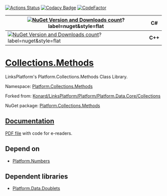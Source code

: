 [![Actions Status](https://github.com/linksplatform/Collections.Methods/workflows/CD/badge.svg)](https://github.com/linksplatform/Collections.Methods/actions?workflow=CD)
[![Codacy Badge](https://api.codacy.com/project/badge/Grade/93884a3e5b184aafbf9e900369766972)](https://app.codacy.com/gh/linksplatform/Collections.Methods?utm_source=github.com&utm_medium=referral&utm_content=linksplatform/Collections.Methods&utm_campaign=Badge_Grade_Settings)
[![CodeFactor](https://www.codefactor.io/repository/github/linksplatform/collections.methods/badge)](https://www.codefactor.io/repository/github/linksplatform/collections.methods)

| [![NuGet Version and Downloads count](https://img.shields.io/nuget/v/Platform.Collections.Methods)](https://www.nuget.org/packages/Platform.Collections.Methods)?label=nuget&style=flat | C# |
|-|-|
| [![NuGet Version and Downloads count](https://img.shields.io/nuget/v/Platform.Collections.Methods.TemplateLibrary)](https://www.nuget.org/packages/Platform.Collections.Methods.TemplateLibrary)?label=nuget&style=flat  | __C++__  |

# [Collections.Methods](https://github.com/linksplatform/Collections.Methods)

LinksPlatform's Platform.Collections.Methods Class Library.

Namespace: [Platform.Collections.Methods](https://linksplatform.github.io/Collections.Methods/csharp/api/Platform.Collections.Methods.html)

Forked from: [Konard/LinksPlatform/Platform/Platform.Data.Core/Collections](https://github.com/Konard/LinksPlatform/tree/b6866f278712c317b4c895e27e49f2d0b3fe561f/Platform/Platform.Data.Core/Collections)

NuGet package: [Platform.Collections.Methods](https://www.nuget.org/packages/Platform.Collections.Methods)

## [Documentation](https://linksplatform.github.io/Collections.Methods)
[PDF file](https://linksplatform.github.io/Collections.Methods/csharp/Platform.Collections.Methods.pdf) with code for e-readers.

## Depend on
*   [Platform.Numbers](https://github.com/linksplatform/Numbers)

## Dependent libraries
*   [Platform.Data.Doublets](https://github.com/linksplatform/Data.Doublets)
